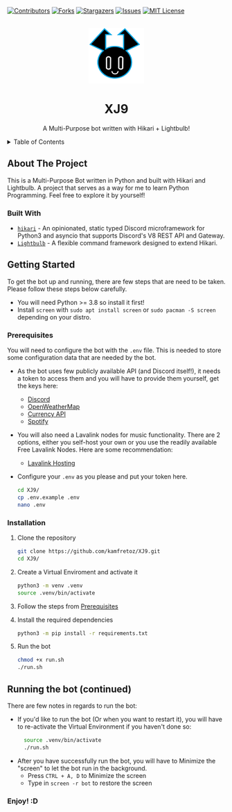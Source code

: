 <div id="top"></div>
<!--
*** Thanks for checking out the Best-README-Template. If you have a suggestion
*** that would make this better, please fork the repo and create a pull request
*** or simply open an issue with the tag "enhancement".
*** Don't forget to give the project a star!
*** Thanks again! Now go create something AMAZING! :D
-->



<!-- PROJECT SHIELDS -->
<!--
*** I'm using markdown "reference style" links for readability.
*** Reference links are enclosed in brackets [ ] instead of parentheses ( ).
*** See the bottom of this document for the declaration of the reference variables
*** for contributors-url, forks-url, etc. This is an optional, concise syntax you may use.
*** https://www.markdownguide.org/basic-syntax/#reference-style-links
-->
[![Contributors][contributors-shield]][contributors-url]
[![Forks][forks-shield]][forks-url]
[![Stargazers][stars-shield]][stars-url]
[![Issues][issues-shield]][issues-url]
[![MIT License][license-shield]][license-url]



<!-- PROJECT LOGO -->
<br />
<div align="center">
  <a href="https://github.com/kamfretoz/XJ9">
    <img src="images/logo.svg" alt="Logo" width="128" height="128">
  </a>

<h1 align="center">XJ9</h1>

  <p align="center">
    A Multi-Purpose bot written with Hikari + Lightbulb!
  </p>
</div>



<!-- TABLE OF CONTENTS -->
<details>
  <summary>Table of Contents</summary>
  <ol>
    <li>
      <a href="#about-the-project">About The Project</a>
      <ul>
        <li><a href="#built-with">Built With</a></li>
      </ul>
    </li>
    <li>
      <a href="#getting-started">Getting Started</a>
      <ul>
        <li><a href="#prerequisites">Prerequisites</a></li>
        <li><a href="#installation">Installation</a></li>
      </ul>
    </li>
    <li><a href="#usage">Running The Bot</a></li>
  </ol>
</details>



<!-- ABOUT THE PROJECT -->
## About The Project
<p>
This is a Multi-Purpose Bot written in Python and built with Hikari and Lightbulb. 
A project that serves as a way for me to learn Python Programming.
Feel free to explore it by yourself!
</p>



### Built With

* [`hikari`](https://github.com/hikari-py/hikari) - An opinionated, static typed Discord microframework for Python3 and asyncio that supports Discord's V8 REST API and Gateway.
* [`Lightbulb`](https://github.com/tandemdude/hikari-lightbulb/) - A flexible command framework designed to extend Hikari.




<!-- GETTING STARTED -->
## Getting Started

To get the bot up and running, there are few steps that are need to be taken. Please follow these steps below carefully.

* You will need Python >= 3.8  so install it first!
* Install `screen` with `sudo apt install screen` or `sudo pacman -S screen` depending on your distro.

### Prerequisites

You will need to configure the bot with the `.env` file. This is needed to store some configuration data that are needed by the bot.

* As the bot uses few publicly available API (and Discord itself!), it needs a token to access them and you will have to provide them yourself, get the keys here:
  * [Discord](https://discord.com/developers/applications)
  * [OpenWeatherMap](https://openweathermap.org/api)
  * [Currency API](https://currency.getgeoapi.com/)
  * [Spotify](https://developer.spotify.com/dashboard/)

* You will also need a Lavalink nodes for music functionality. There are 2 options, either you self-host your own or you use the readily available Free Lavalink Nodes. Here are some recommendation:
  * [Lavalink Hosting](https://lavalink.darrennathanael.com/)

* Configure your `.env` as you please and put your token here.

  ```sh
  cd XJ9/
  cp .env.example .env
  nano .env
  ```

### Installation

1. Clone the repository
   ```sh
   git clone https://github.com/kamfretoz/XJ9.git
   cd XJ9/
   ```

2. Create a Virtual Enviroment and activate it
    ```sh
    python3 -m venv .venv
    source .venv/bin/activate
    ```

3. Follow the steps from <a href="#prerequisites">Prerequisites</a>

4. Install the required dependencies
   ```sh
   python3 -m pip install -r requirements.txt
   ```

5. Run the bot 
   ```sh
   chmod +x run.sh
   ./run.sh
   ```


<!-- USAGE EXAMPLES -->
## Running the bot (continued)

There are few notes in regards to run the bot:
* If you'd like to run the bot (Or when you want to restart it), you will have to re-activate the Virtual Environment if you haven't done so:
  ```sh
    source .venv/bin/activate
    ./run.sh
  ```
* After you have successfully run the bot, you will have to Minimize the "screen" to let the bot run in the background.
    * Press `CTRL + A, D` to Minimize the screen
    * Type in `screen -r bot` to restore the screen

### Enjoy! :D

<!-- MARKDOWN LINKS & IMAGES -->
<!-- https://www.markdownguide.org/basic-syntax/#reference-style-links -->
[contributors-shield]: https://img.shields.io/github/contributors/kamfretoz/XJ9.svg?style=for-the-badge
[contributors-url]: https://github.com/kamfretoz/XJ9/graphs/contributors
[forks-shield]: https://img.shields.io/github/forks/kamfretoz/XJ9.svg?style=for-the-badge
[forks-url]: https://github.com/kamfretoz/XJ9/network/members
[stars-shield]: https://img.shields.io/github/stars/kamfretoz/XJ9.svg?style=for-the-badge
[stars-url]: https://github.com/kamfretoz/XJ9/stargazers
[issues-shield]: https://img.shields.io/github/issues/kamfretoz/XJ9.svg?style=for-the-badge
[issues-url]: https://github.com/kamfretoz/XJ9/issues
[license-shield]: https://img.shields.io/github/license/kamfretoz/XJ9.svg?style=for-the-badge
[license-url]: https://github.com/kamfretoz/XJ9/blob/master/LICENSE
[product-screenshot]: images/screenshot.png
